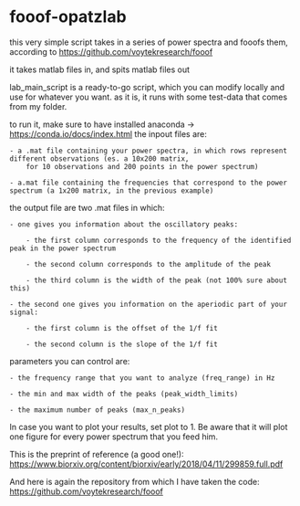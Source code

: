 # fooof-opatzlab

this very simple script takes in a series of power spectra and fooofs them, according to https://github.com/voytekresearch/fooof

it takes matlab files in, and spits matlab files out

lab_main_script is a ready-to-go script, which you can modify locally and use for whatever you want. as it is, it runs with some test-data that comes from my folder.

to run it, make sure to have installed anaconda -> https://conda.io/docs/index.html
the inpout files are:

	- a .mat file containing your power spectra, in which rows represent different observations (es. a 10x200 matrix, 
		for 10 observations and 200 points in the power spectrum)

	- a.mat file containing the frequencies that correspond to the power spectrum (a 1x200 matrix, in the previous example)

the output file are two .mat files in which:

	- one gives you information about the oscillatory peaks:

		- the first column corresponds to the frequency of the identified peak in the power spectrum

		- the second column corresponds to the amplitude of the peak

		- the third column is the width of the peak (not 100% sure about this)
	
	- the second one gives you information on the aperiodic part of your signal:

		- the first column is the offset of the 1/f fit

		- the second column is the slope of the 1/f fit

parameters you can control are:

	- the frequency range that you want to analyze (freq_range) in Hz

	- the min and max width of the peaks (peak_width_limits)

	- the maximum number of peaks (max_n_peaks)

In case you want to plot your results, set plot to 1. Be aware that it will plot one figure for every power spectrum that you feed him.


This is the preprint of reference (a good one!): https://www.biorxiv.org/content/biorxiv/early/2018/04/11/299859.full.pdf

And here is again the repository from which I have taken the code: https://github.com/voytekresearch/fooof